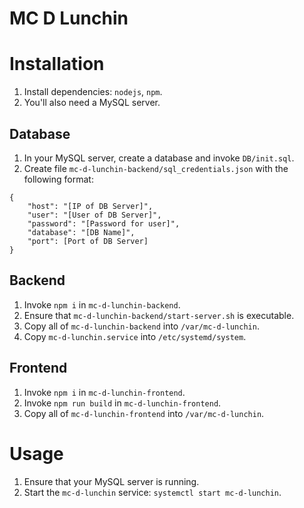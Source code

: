 # MC D Lunchin

# Installation

1.	Install dependencies: `nodejs`, `npm`.
2.	You'll also need a MySQL server.

## Database

1.	In your MySQL server, create a database and invoke `DB/init.sql`.
2.	Create file `mc-d-lunchin-backend/sql_credentials.json` with the following format:

```
{
	"host": "[IP of DB Server]",
	"user": "[User of DB Server]",
	"password": "[Password for user]",
	"database": "[DB Name]",
	"port": [Port of DB Server]
}
```

## Backend

1.	Invoke `npm i` in `mc-d-lunchin-backend`.
2.	Ensure that `mc-d-lunchin-backend/start-server.sh` is executable.
3.	Copy all of `mc-d-lunchin-backend` into `/var/mc-d-lunchin`.
4.	Copy `mc-d-lunchin.service` into `/etc/systemd/system`.

## Frontend

1.	Invoke `npm i` in `mc-d-lunchin-frontend`.
2.	Invoke `npm run build` in `mc-d-lunchin-frontend`.
3.	Copy all of `mc-d-lunchin-frontend` into `/var/mc-d-lunchin`.

# Usage

1.	Ensure that your MySQL server is running.
2.	Start the `mc-d-lunchin` service: `systemctl start mc-d-lunchin`.